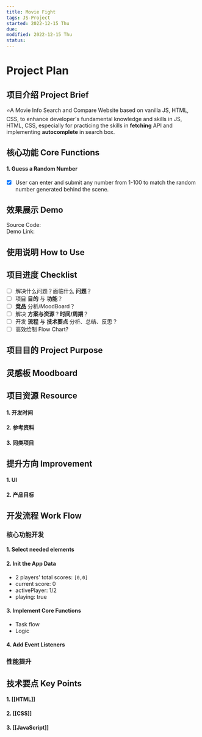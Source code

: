 ```yaml
---
title: Movie Fight
tags: JS-Project   
started: 2022-12-15 Thu
due: 
modified: 2022-12-15 Thu
status: 
---
```

# Project Plan
## 项目介绍 Project Brief
⭐A Movie Info Search and Compare Website based on vanilla JS, HTML, CSS, to enhance developer's fundamental knowledge and skills in JS, HTML, CSS, especially for practicing the skills in **fetching** API and implementing **autocomplete** in search box.
## 核心功能 Core Functions
#### 1. Guess a Random Number
- [x] User can enter and submit any number from 1-100 to match the random number generated behind the scene. 
## 效果展示 Demo
Source Code:  
Demo Link:    
## 使用说明 How to Use
## 项目进度 Checklist
- [ ] 解决什么问题？面临什么 **问题**？
- [ ] 项目 **目的** 与 **功能**？
- [ ] **竞品** 分析/MoodBoard？
- [ ] 解决 **方案与资源**？**时间/周期**？
- [ ] 开发 **流程** 与 **技术要点** 分析、总结、反思？
- [ ] 高效绘制 Flow Chart?
## 项目目的 Project Purpose
## 灵感板 Moodboard
## 项目资源 Resource
#### 1. 开发时间
#### 2. 参考资料
#### 3. 同类项目
## 提升方向 Improvement
#### 1. UI
#### 2. 产品目标
## 开发流程 Work Flow

### 核心功能开发
#### 1. Select needed elements
#### 2. Init the App Data
- 2 players' total scores: `[0,0]`
- current score: 0
- activePlayer: 1/2
- playing: true
#### 3. Implement Core Functions
- Task flow 
- Logic
#### 4. Add Event Listeners
### 性能提升
## 技术要点 Key Points
#### 1. [[HTML]]
#### 2. [[CSS]]
#### 3. [[JavaScript]]

